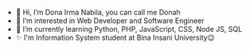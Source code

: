 - 👋 Hi, I’m Dona Irma Nabila, you can call me Donah
- 👀 I’m interested in Web Developer and Software Engineer
- 🌱 I’m currently learning Python, PHP, JavaScript, CSS, Node JS, SQL
- ✨ I'm Information System student at Bina Insani University😉
<!---
Donairmanabila/Donairmanabila is a ✨ special ✨ repository because its `README.md` (this file) appears on your GitHub profile.
You can click the Preview link to take a look at your changes.
--->
